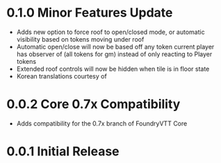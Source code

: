 # 0.1.0 Minor Features Update
- Adds new option to force roof to open/closed mode, or automatic visibility based on tokens moving under roof
- Automatic open/close will now be based off any token current player has observer of (all tokens for gm) instead of only reacting to Player tokens
- Extended roof controls will now be hidden when tile is in floor state
- Korean translations courtesy of 

# 0.0.2 Core 0.7x Compatibility
- Adds compatibility for the 0.7x branch of FoundryVTT Core

# 0.0.1 Initial Release